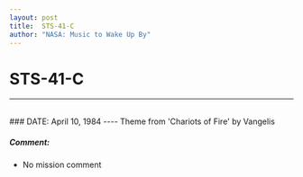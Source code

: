 ```yaml
---
layout: post
title:  STS-41-C
author: "NASA: Music to Wake Up By"
---
```


# STS-41-C
----
<br/>
### DATE: April 10, 1984
----
Theme from 'Chariots of Fire' by Vangelis

##### Comment:
* No mission comment
